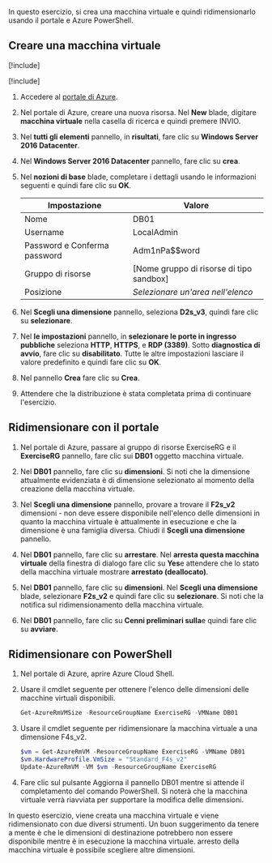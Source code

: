 In questo esercizio, si crea una macchina virtuale e quindi ridimensionarlo usando il portale e Azure PowerShell.

## <a name="create-a-vm"></a>Creare una macchina virtuale

[!include[](../../../includes/azure-sandbox-activate.md)]

[!include[](../../../includes/azure-sandbox-regions-first-mention-note.md)]

1. Accedere al [portale di Azure](https://portal.azure.com/?azure-portal=true).

1. Nel portale di Azure, creare una nuova risorsa. Nel **New** blade, digitare **macchina virtuale** nella casella di ricerca e quindi premere INVIO.

1. Nel **tutti gli elementi** pannello, in **risultati**, fare clic su **Windows Server 2016 Datacenter**.

1. Nel **Windows Server 2016 Datacenter** pannello, fare clic su **crea**.

1. Nel **nozioni di base** blade, completare i dettagli usando le informazioni seguenti e quindi fare clic su **OK**.

    |Impostazione|Valore|
    |---|---|
    |Nome|DB01|
    |Username|LocalAdmin|
    |Password e Conferma password|Adm1nPa$$word|
    |Gruppo di risorse|<rgn>[Nome gruppo di risorse di tipo sandbox]</rgn>|
    |Posizione|*Selezionare un'area nell'elenco*|

1. Nel **Scegli una dimensione** pannello, seleziona **D2s_v3**, quindi fare clic su **selezionare**.

1. Nel **le impostazioni** pannello, in **selezionare le porte in ingresso pubbliche** seleziona **HTTP**, **HTTPS**, e **RDP (3389)**. Sotto **diagnostica di avvio**, fare clic su **disabilitato**. Tutte le altre impostazioni lasciare il valore predefinito e quindi fare clic su **OK**.

1. Nel pannello **Crea** fare clic su **Crea**.

1. Attendere che la distribuzione è stata completata prima di continuare l'esercizio.

## <a name="resize-using-the-portal"></a>Ridimensionare con il portale

1. Nel portale di Azure, passare al gruppo di risorse ExerciseRG e il **ExerciseRG** pannello, fare clic sui **DB01** oggetto macchina virtuale.

1. Nel **DB01** pannello, fare clic su **dimensioni**. Si noti che la dimensione attualmente evidenziata è di dimensione selezionato al momento della creazione della macchina virtuale.

1. Nel **Scegli una dimensione** pannello, provare a trovare il **F2s_v2** dimensioni - non deve essere disponibile nell'elenco delle dimensioni in quanto la macchina virtuale è attualmente in esecuzione e che la dimensione è una famiglia diversa. Chiudi il **Scegli una dimensione** pannello.

1. Nel **DB01** pannello, fare clic su **arrestare**. Nel **arresta questa macchina virtuale** della finestra di dialogo fare clic su **Yes**e attendere che lo stato della macchina virtuale mostrare **arrestato (deallocato)**.

1. Nel **DB01** pannello, fare clic su **dimensioni**. Nel **Scegli una dimensione** blade, selezionare **F2s_v2** e quindi fare clic su **selezionare**. Si noti che la notifica sul ridimensionamento della macchina virtuale.

1. Nel **DB01** pannello, fare clic su **Cenni preliminari sulla**e quindi fare clic su **avviare**.

## <a name="resize-using-powershell"></a>Ridimensionare con PowerShell

1. Nel portale di Azure, aprire Azure Cloud Shell.

1. Usare il cmdlet seguente per ottenere l'elenco delle dimensioni delle macchine virtuali disponibili.

    ```PowerShell
    Get-AzureRmVMSize -ResourceGroupName ExerciseRG -VMName DB01
    ```

1. Usare il cmdlet seguente per ridimensionare la macchina virtuale a una dimensione F4s_v2.

    ```PowerShell
    $vm = Get-AzureRmVM -ResourceGroupName ExerciseRG -VMName DB01
    $vm.HardwareProfile.VmSize = "Standard_F4s_v2"
    Update-AzureRmVM -VM $vm -ResourceGroupName ExerciseRG
    ```

1. Fare clic sul pulsante Aggiorna il pannello DB01 mentre si attende il completamento del comando PowerShell. Si noterà che la macchina virtuale verrà riavviata per supportare la modifica delle dimensioni.

In questo esercizio, viene creata una macchina virtuale e viene ridimensionato con due diversi strumenti. Un buon suggerimento da tenere a mente è che le dimensioni di destinazione potrebbero non essere disponibile mentre è in esecuzione la macchina virtuale. arresto della macchina virtuale è possibile scegliere altre dimensioni.